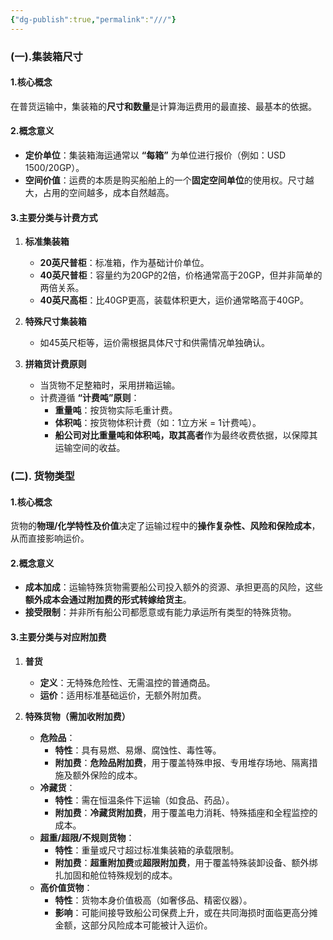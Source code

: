 ```yaml
---
{"dg-publish":true,"permalink":"///"}
---
```


###  (一).集装箱尺寸

#### **1.核心概念**
在普货运输中，集装箱的**尺寸和数量**是计算海运费用的最直接、最基本的依据。

#### **2.概念意义**
*   **定价单位**：集装箱海运通常以 **“每箱”** 为单位进行报价（例如：USD 1500/20GP）。
*   **空间价值**：运费的本质是购买船舶上的一个**固定空间单位**的使用权。尺寸越大，占用的空间越多，成本自然越高。

#### **3.主要分类与计费方式**
1.  **标准集装箱**
    *   **20英尺普柜**：标准箱，作为基础计价单位。
    *   **40英尺普柜**：容量约为20GP的2倍，价格通常高于20GP，但并非简单的两倍关系。
    *   **40英尺高柜**：比40GP更高，装载体积更大，运价通常略高于40GP。

2.  **特殊尺寸集装箱**
    *   如45英尺柜等，运价需根据具体尺寸和供需情况单独确认。

3.  **拼箱货计费原则**
    *   当货物不足整箱时，采用拼箱运输。
    *   计费遵循 **“计费吨”原则**：
        *   **重量吨**：按货物实际毛重计费。
        *   **体积吨**：按货物体积计费（如：1立方米 = 1计费吨）。
        *   **船公司对比重量吨和体积吨，取其高者**作为最终收费依据，以保障其运输空间的收益。



### (二). 货物类型

#### **1.核心概念**
货物的**物理/化学特性及价值**决定了运输过程中的**操作复杂性、风险和保险成本**，从而直接影响运价。

#### **2.概念意义**
*   **成本加成**：运输特殊货物需要船公司投入额外的资源、承担更高的风险，这些**额外成本会通过附加费的形式转嫁给货主**。
*   **接受限制**：并非所有船公司都愿意或有能力承运所有类型的特殊货物。

#### **3.主要分类与对应附加费**
1.  **普货**
    *   **定义**：无特殊危险性、无需温控的普通商品。
    *   **运价**：适用标准基础运价，无额外附加费。

2.  **特殊货物（需加收附加费）**
    *   **危险品**：
        *   **特性**：具有易燃、易爆、腐蚀性、毒性等。
        *   **附加费**：**危险品附加费**，用于覆盖特殊申报、专用堆存场地、隔离措施及额外保险的成本。
    *   **冷藏货**：
        *   **特性**：需在恒温条件下运输（如食品、药品）。
        *   **附加费**：**冷藏货附加费**，用于覆盖电力消耗、特殊插座和全程监控的成本。
    *   **超重/超限/不规则货物**：
        *   **特性**：重量或尺寸超过标准集装箱的承载限制。
        *   **附加费**：**超重附加费**或**超限附加费**，用于覆盖特殊装卸设备、额外绑扎加固和舱位特殊规划的成本。
    *   **高价值货物**：
        *   **特性**：货物本身价值极高（如奢侈品、精密仪器）。
        *   **影响**：可能间接导致船公司保费上升，或在共同海损时面临更高分摊金额，这部分风险成本可能被计入运价。
